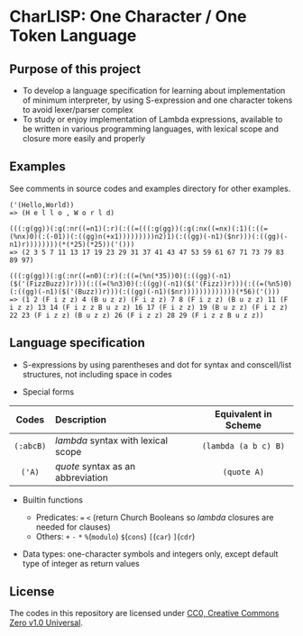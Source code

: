 # CharLISP: One Character / One Token Language

## Purpose of this project

* To develop a language specification for learning about implementation of minimum interpreter, by using S-expression and one character tokens to avoid lexer/parser complex
* To study or enjoy implementation of Lambda expressions, available to be written in various programming languages, with lexical scope and closure more easily and properly

## Examples

See comments in source codes and examples directory for other examples.

```
('(Hello,World))
=> (H e l l o , W o r l d)

(((:g(gg))(:g(:nr((=n1)(:r)(:((=(((:g(gg))(:g(:nx((=nx)(:1)(:((=(%nx)0)(:(-01))(:((gg)n(+x1)))))))))n2)1)(:((gg)(-n1)($nr)))(:((gg)(-n1)r))))))))(*(*25)(*25))('()))
=> (2 3 5 7 11 13 17 19 23 29 31 37 41 43 47 53 59 61 67 71 73 79 83 89 97)

(((:g(gg))(:g(:nr((=n0)(:r)(:((=(%n(*35))0)(:((gg)(-n1)($('(FizzBuzz))r)))(:((=(%n3)0)(:((gg)(-n1)($('(Fizz))r)))(:((=(%n5)0)(:((gg)(-n1)($('(Buzz))r)))(:((gg)(-n1)($nr)))))))))))))(*56)('()))
=> (1 2 (F i z z) 4 (B u z z) (F i z z) 7 8 (F i z z) (B u z z) 11 (F i z z) 13 14 (F i z z B u z z) 16 17 (F i z z) 19 (B u z z) (F i z z) 22 23 (F i z z) (B u z z) 26 (F i z z) 28 29 (F i z z B u z z))
```

## Language specification

* S-expressions by using parentheses and dot for syntax and conscell/list structures, not including space in codes

* Special forms

|Codes|Description|Equivalent in Scheme|
|:---:|:---|:---:|
|`(:abcB)`|*lambda* syntax with lexical scope|`(lambda (a b c) B)`|
|`('A)`|*quote* syntax as an abbreviation|`(quote A)`|

* Builtin functions
	* Predicates: `=` `<` (return Church Booleans so *lambda* closures are needed for clauses)
	* Others: `+` `-` `*` `%`(`modulo`) `$`(`cons`) `[`(`car`) `]`(`cdr`)

* Data types: one-character symbols and integers only, except default type of integer as return values

## License

The codes in this repository are licensed under [CC0, Creative Commons Zero v1.0 Universal](https://creativecommons.org/publicdomain/zero/1.0/).

